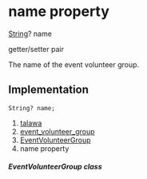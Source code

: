 
<div>

# name property

</div>


[String](https://api.flutter.dev/flutter/dart-core/String-class.html)?
name


getter/setter pair




The name of the event volunteer group.



## Implementation

``` language-dart
String? name;
```







1.  [talawa](../../index.md)
2.  [event_volunteer_group](../../models_events_event_volunteer_group/)
3.  [EventVolunteerGroup](../../models_events_event_volunteer_group/EventVolunteerGroup-class.md)
4.  name property

##### EventVolunteerGroup class







